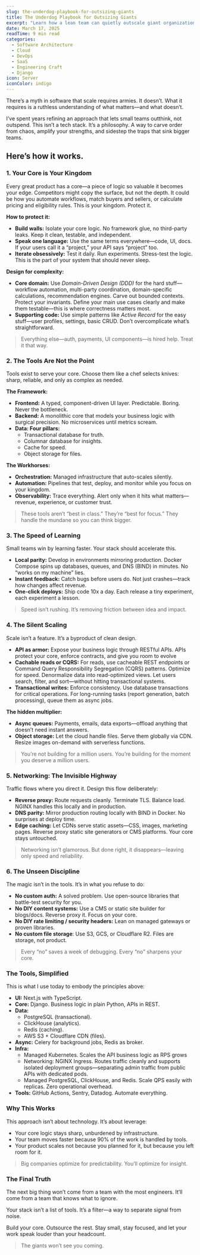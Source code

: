 ```yaml
---
slug: the-underdog-playbook-for-outsizing-giants
title: The Underdog Playbook for Outsizing Giants
excerpt: "Learn how a lean team can quietly outscale giant organizations without bloated infrastructure or armies of developers."
date: March 17, 2025
readTime: 9 min read
categories:
  - Software Architecture
  - Cloud
  - DevOps
  - SaaS
  - Engineering Craft
  - Django
icon: Server
iconColor: indigo
---
```


There’s a myth in software that scale requires armies. It doesn’t. What it requires is a ruthless understanding of what matters—and what doesn’t.

I’ve spent years refining an approach that lets small teams outthink, not outspend. This isn’t a tech stack. It’s a philosophy. A way to carve order from chaos, amplify your strengths, and sidestep the traps that sink bigger teams.

## Here’s how it works.

### 1. Your Core is Your Kingdom

Every great product has a core—a piece of logic so valuable it becomes your edge. Competitors might copy the surface, but not the depth. It could be how you automate workflows, match buyers and sellers, or calculate pricing and eligibility rules. This is your kingdom. Protect it.

**How to protect it:**

- **Build walls:** Isolate your core logic. No framework glue, no third-party leaks. Keep it clean, testable, and independent.
- **Speak one language:** Use the same terms everywhere—code, UI, docs. If your users call it a “project,” your API says “project” too.
- **Iterate obsessively:** Test it daily. Run experiments. Stress-test the logic. This is the part of your system that should never sleep.

**Design for complexity:**

- **Core domain:** Use *Domain-Driven Design (DDD)* for the hard stuff—workflow automation, multi-party coordination, domain-specific calculations, recommendation engines. Carve out bounded contexts. Protect your invariants. Define your main use cases clearly and make them testable—this is where correctness matters most.
- **Supporting code:** Use simple patterns like *Active Record* for the easy stuff—user profiles, settings, basic CRUD. Don’t overcomplicate what’s straightforward.

> Everything else—auth, payments, UI components—is hired help. Treat it that way.

### 2. The Tools Are Not the Point

Tools exist to serve your core. Choose them like a chef selects knives: sharp, reliable, and only as complex as needed.

**The Framework:**

- **Frontend:** A typed, component-driven UI layer. Predictable. Boring. Never the bottleneck.
- **Backend:** A monolithic core that models your business logic with surgical precision. No microservices until metrics scream.
- **Data: Four pillars:**
  - Transactional database for truth.
  - Columnar database for insights.
  - Cache for speed.
  - Object storage for files.

**The Workhorses:**

- **Orchestration:** Managed infrastructure that auto-scales silently.
- **Automation:** Pipelines that test, deploy, and monitor while you focus on your kingdom.
- **Observability:** Trace everything. Alert only when it hits what matters—revenue, experience, or customer trust.

> These tools aren’t “best in class.” They’re “best for focus.” They handle the mundane so you can think bigger.

### 3. The Speed of Learning

Small teams win by learning faster. Your stack should accelerate this.

- **Local parity:** Develop in environments mirroring production. Docker Compose spins up databases, queues, and DNS (BIND) in minutes. No “works on my machine” lies.
- **Instant feedback:** Catch bugs before users do. Not just crashes—track how changes affect revenue.
- **One-click deploys:** Ship code 10x a day. Each release a tiny experiment, each experiment a lesson.

> Speed isn’t rushing. It’s removing friction between idea and impact.

### 4. The Silent Scaling

Scale isn’t a feature. It’s a byproduct of clean design.

- **API as armor:** Expose your business logic through RESTful APIs. APIs protect your core, enforce contracts, and give you room to evolve
- **Cachable reads or CQRS:** For reads, use cacheable REST endpoints or Command Query Responsibility Segregation (CQRS) patterns. Optimize for speed. Denormalize data into read-optimized views. Let users search, filter, and sort—without hitting transactional systems.
- **Transactional writes:** Enforce consistency. Use database transactions for critical operations. For long-running tasks (report generation, batch processing), queue them as async jobs.

**The hidden multiplier:**

- **Async queues:** Payments, emails, data exports—offload anything that doesn’t need instant answers.
- **Object storage:** Let the cloud handle files. Serve them globally via CDN. Resize images on-demand with serverless functions.

> You’re not building for a million users. You’re building for the moment you deserve a million users.

### 5. Networking: The Invisible Highway

Traffic flows where you direct it. Design this flow deliberately:

- **Reverse proxy:** Route requests cleanly. Terminate TLS. Balance load. NGINX handles this locally and in production.
- **DNS parity:** Mirror production routing locally with BIND in Docker. No surprises at deploy time.
- **Edge caching:** Let CDNs serve static assets—CSS, images, marketing pages. Reverse proxy static site generators or CMS platforms. Your core stays untouched.

> Networking isn’t glamorous. But done right, it disappears—leaving only speed and reliability.

### 6. The Unseen Discipline

The magic isn’t in the tools. It’s in what you refuse to do:

- **No custom auth:** A solved problem. Use open-source libraries that battle-test security for you.
- **No DIY content systems:** Use a CMS or static site builder for blogs/docs. Reverse proxy it. Focus on your core.
- **No DIY rate limiting / security headers:** Lean on managed gateways or proven libraries.
- **No custom file storage**: Use S3, GCS, or Cloudflare R2. Files are storage, not product.

> Every “no” saves a week of debugging. Every “no” sharpens your core.

### The Tools, Simplified

This is what I use today to embody the principles above:

- **UI:** Next.js with TypeScript.
- **Core:** Django. Business logic in plain Python, APIs in REST.
- **Data:**
  - PostgreSQL (transactional).
  - ClickHouse (analytics).
  - Redis (caching).
  - AWS S3 + Cloudflare CDN (files).
- **Async:** Celery for background jobs, Redis as broker.
- **Infra:**
  - Managed Kubernetes. Scales the API business logic as RPS grows
  - Networking: NGINX Ingress. Routes traffic cleanly and supports isolated deployment groups—separating admin traffic from public APIs with dedicated pods.
  - Managed PostgreSQL, ClickHouse, and Redis. Scale QPS easily with replicas. Zero operational overhead.
- **Tools:** GitHub Actions, Sentry, Datadog. Automate everything.

### Why This Works

This approach isn’t about technology. It’s about leverage:

- Your core logic stays sharp, unburdened by infrastructure.
- Your team moves faster because 90% of the work is handled by tools.
- Your product scales not because you planned for it, but because you left room for it.

> Big companies optimize for predictability. You’ll optimize for insight.

### The Final Truth

The next big thing won’t come from a team with the most engineers. It’ll come from a team that knows what to ignore.

Your stack isn’t a list of tools. It’s a filter—a way to separate signal from noise.

Build your core. Outsource the rest. Stay small, stay focused, and let your work speak louder than your headcount.

> The giants won’t see you coming.